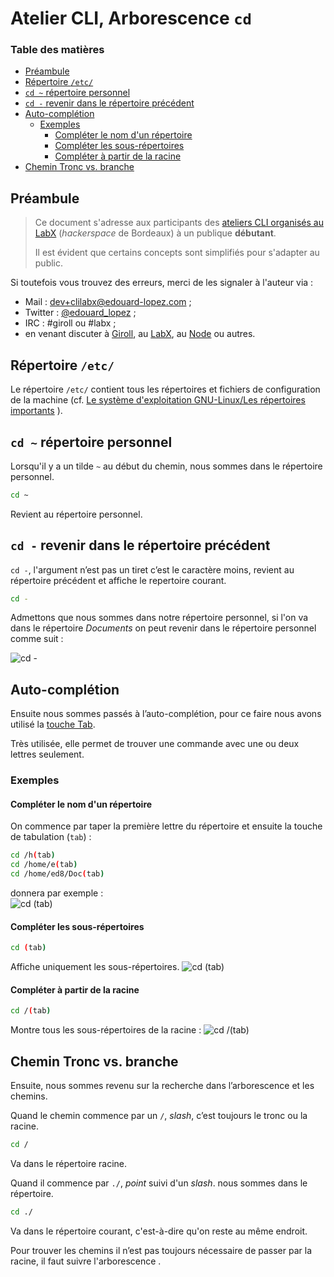 # Atelier CLI, Arborescence `cd`

### Table des matières

- [Préambule](#préambule)
- [Répertoire `/etc/`](#répertoire-etc)
- [`cd ~` répertoire personnel](#cd--répertoire-personnel)
- [`cd -` revenir dans le répertoire précédent](#cd---revenir-dans-le-répertoire-précédent)
- [Auto-complétion](#auto-complétion)
    - [Exemples](#exemples)
        - [Compléter le nom d'un répertoire](#compléter-le-nom-d-un-répertoire)
        - [Compléter les sous-répertoires](#compléter-les-sous-répertoires)
        - [Compléter à partir de la racine](#compléter-à-partir-de-la-racine)
- [Chemin Tronc vs. branche](#chemin-Tronc-vs-branche)

## Préambule

> Ce document s'adresse aux participants des [ateliers CLI organisés au LabX](https://www.labx.fr/) (_hackerspace_ de Bordeaux) à un publique **débutant**.
> 
> Il est évident que certains concepts sont simplifiés pour s'adapter au public. 

Si toutefois vous trouvez des erreurs, merci de les signaler à l'auteur via : 

* Mail : [dev+clilabx@edouard-lopez.com](dev+clilabx@edouard-lopez.com) ;
* Twitter : [@edouard_lopez](https://twitter.com/edouard_lopez) ;
* IRC : #giroll ou #labx ;
* en venant discuter à [Giroll](http://giroll.org/), au [LabX](www.labx.fr/), au [Node](http://bxno.de/) ou autres.


## Répertoire `/etc/`
Le répertoire `/etc/` contient tous les répertoires et fichiers de configuration de la machine (cf. [Le système d'exploitation GNU-Linux/Les répertoires importants](https://fr.wikibooks.org/wiki/Le_syst%C3%A8me_d%27exploitation_GNU-Linux/Les_r%C3%A9pertoires_importants#Les_fichiers_de_configuration)
).
 
## `cd ~` répertoire personnel
Lorsqu'il y a un tilde `~` au début du chemin, nous sommes dans le répertoire personnel.
```bash
cd ~ 
```
Revient au répertoire personnel.

## `cd -` revenir dans le répertoire précédent
`cd -`, ­l'argument n’est pas un tiret c’est le caractère moins, revient au répertoire précédent et affiche le repertoire courant.

```bash
cd -
```

Admettons que nous sommes dans notre répertoire personnel, si l'on va dans le répertoire _Documents_ on peut revenir dans le répertoire personnel comme suit :

![`cd -`][cd-tiret]


## Auto-complétion
Ensuite nous sommes passés à l’auto-complétion, pour ce faire nous avons utilisé la [touche Tab](https://fr.wikipedia.org/wiki/Touche_tabulation).

Très utilisée, elle permet de trouver une commande avec une ou deux lettres seulement.

### Exemples


#### Compléter le nom d'un répertoire
On commence par taper la première lettre du répertoire et ensuite la touche de tabulation (`tab`) :
```bash
cd /h(tab)
cd /home/e(tab)
cd /home/ed8/Doc(tab)
```
donnera par exemple :  
![`cd (tab)`][cd-demo-auto-completion]

#### Compléter les sous-répertoires
```bash
cd (tab)
```
Affiche uniquement les sous-répertoires.
![`cd (tab)`][cd-auto-completion]


#### Compléter à partir de la racine
```bash
cd /(tab) 
```
Montre tous les sous-répertoires de la racine :
![`cd /(tab)`][cd-slash-auto-completion]

## Chemin Tronc vs. branche
Ensuite, nous sommes revenu sur la recherche dans l’arborescence et les chemins.

Quand le chemin commence par un `/`, _slash_, c’est toujours le tronc ou la racine.

```bash
cd /
```
Va dans le répertoire racine.

Quand il commence par `./`, _point_ suivi d'un _slash_. nous sommes dans le répertoire. 
```bash
cd ./ 
```
Va dans le répertoire courant, c'est-à-dire qu'on reste au même endroit.

Pour trouver les chemins il n’est pas toujours nécessaire de passer par la racine, il faut suivre l'arborescence .

[cd-tiret]: cd-tiret.png
[cd-demo-auto-completion]: cd-demo-auto-completion.gif
[cd-auto-completion]: ./cd-auto-completion.png
[cd-slash-auto-completion]: ./cd-slash-auto-completion.png